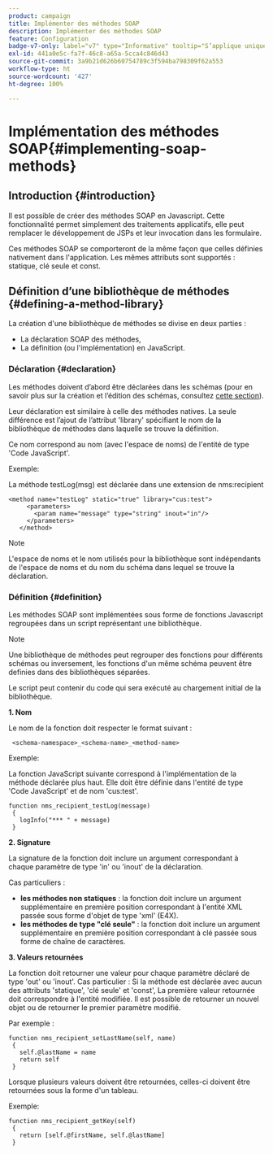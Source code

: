 ```yaml
---
product: campaign
title: Implémenter des méthodes SOAP
description: Implémenter des méthodes SOAP
feature: Configuration
badge-v7-only: label="v7" type="Informative" tooltip="S’applique uniquement à Campaign Classic v7"
exl-id: 441a0e5c-fa7f-46c8-a65a-5cca4c846d43
source-git-commit: 3a9b21d626b60754789c3f594ba798309f62a553
workflow-type: ht
source-wordcount: '427'
ht-degree: 100%

---
```


# Implémentation des méthodes SOAP{#implementing-soap-methods}



## Introduction {#introduction}

Il est possible de créer des méthodes SOAP en Javascript. Cette fonctionnalité permet simplement des traitements applicatifs, elle peut remplacer le développement de JSPs et leur invocation dans les formulaire.

Ces méthodes SOAP se comporteront de la même façon que celles définies nativement dans l&#39;application. Les mêmes attributs sont supportés : statique, clé seule et const.

## Définition dʼune bibliothèque de méthodes {#defining-a-method-library}

La création d&#39;une bibliothèque de méthodes se divise en deux parties :

* La déclaration SOAP des méthodes,
* La définition (ou l&#39;implémentation) en JavaScript.

### Déclaration {#declaration}

Les méthodes doivent d’abord être déclarées dans les schémas (pour en savoir plus sur la création et l’édition des schémas, consultez [cette section](../../configuration/using/about-schema-edition.md)).

Leur déclaration est similaire à celle des méthodes natives. La seule différence est l’ajout de l’attribut &#39;library&#39; spécifiant le nom de la bibliothèque de méthodes dans laquelle se trouve la définition.

Ce nom correspond au nom (avec l&#39;espace de noms) de l&#39;entité de type &#39;Code JavaScript&#39;.

Exemple:

La méthode testLog(msg) est déclarée dans une extension de nms:recipient

```
<method name="testLog" static="true" library="cus:test">
     <parameters>
       <param name="message" type="string" inout="in"/>
     </parameters>
   </method>
```

>[!NOTE]
>
>L&#39;espace de noms et le nom utilisés pour la bibliothèque sont indépendants de l&#39;espace de noms et du nom du schéma dans lequel se trouve la déclaration.

### Définition {#definition}

Les méthodes SOAP sont implémentées sous forme de fonctions Javascript regroupées dans un script représentant une bibliothèque.

>[!NOTE]
>
>Une bibliothèque de méthodes peut regrouper des fonctions pour différents schémas ou inversement, les fonctions d&#39;un même schéma peuvent être definies dans des bibliothèques séparées.

Le script peut contenir du code qui sera exécuté au chargement initial de la bibliothèque.

**1. Nom**

Le nom de la fonction doit respecter le format suivant :

```
 <schema-namespace>_<schema-name>_<method-name>
```

Exemple:

La fonction JavaScript suivante correspond à l&#39;implémentation de la méthode déclarée plus haut. Elle doit être définie dans l&#39;entité de type &#39;Code JavaScript&#39; et de nom &#39;cus:test&#39;.

```
function nms_recipient_testLog(message)
 {
   logInfo("*** " + message)
 }
```

**2. Signature**

La signature de la fonction doit inclure un argument correspondant à chaque paramètre de type &#39;in&#39; ou &#39;inout&#39; de la déclaration.

Cas particuliers :

* **les méthodes non statiques** : la fonction doit inclure un argument supplémentaire en première position correspondant à l&#39;entité XML passée sous forme d&#39;objet de type &#39;xml&#39; (E4X).
* **les méthodes de type &quot;clé seule&quot;** : la fonction doit inclure un argument supplémentaire en première position correspondant à clé passée sous forme de chaîne de caractères.

**3. Valeurs retournées**

La fonction doit retourner une valeur pour chaque paramètre déclaré de type &#39;out&#39; ou &#39;inout&#39;. Cas particulier : Si la méthode est déclarée avec aucun des attributs &#39;statique&#39;, &#39;clé seule&#39; et &#39;const&#39;, La première valeur retournée doit correspondre à l&#39;entité modifiée. Il est possible de retourner un nouvel objet ou de retourner le premier paramètre modifié.

Par exemple :

```
function nms_recipient_setLastName(self, name)
 {
   self.@lastName = name
   return self
 }
```

Lorsque plusieurs valeurs doivent être retournées, celles-ci doivent être retournées sous la forme d&#39;un tableau.

Exemple:

```
function nms_recipient_getKey(self)
 {
   return [self.@firstName, self.@lastName]
 }
```
